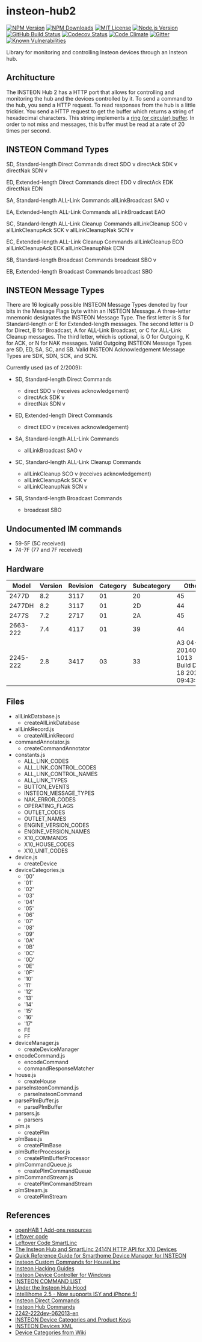# insteon-hub2

[![NPM Version][npm-image]][npm-url]
[![NPM Downloads][downloads-image]][downloads-url]
[![MIT License][license-image]][license-url]
[![Node.js Version][node-version-image]][node-version-url]
[![GitHub Build Status][github-build-badge]][github-build-url]
[![Codecov Status][codecov-image]][codecov-url]
[![Code Climate][code-climate-image]][code-climate-url]
[![Gitter][gitter-image]][gitter-url]
[![Known Vulnerabilities][snyk-badge]][snyk-url]
<!-- [![js-canonical-style][canonical-image]][canonical-url] -->

Library for monitoring and controlling Insteon devices through an Insteon hub.

## Architucture

The INSTEON Hub 2 has a HTTP port that allows for controlling and monitoring
the hub and the devices controlled by it. To send a command to the hub, you
send a HTTP request. To read responses from the hub is a little trickier.
You send a HTTP request to get the buffer which returns a string of
hexadecimal characters. This string implements a
[ring (or circular) buffer][circular-buffer-url]. In order to not miss and
messages, this buffer must be read at a rate of 20 times per second.

## INSTEON Command Types

SD, Standard-length Direct Commands
  direct SDO v
  directAck SDK v
  directNak SDN v

ED, Extended-length Direct Commands
  direct EDO v
  directAck EDK
  directNak EDN

SA, Standard-length ALL-Link Commands
  allLinkBroadcast SAO v

EA, Extended-length ALL-Link Commands
  allLinkBroadcast EAO

SC, Standard-length ALL-Link Cleanup Commands
  allLinkCleanup SCO v
  allLinkCleanupAck SCK v
  allLinkCleanupNak SCN v

EC, Extended-length ALL-Link Cleanup Commands
  allLinkCleanup ECO
  allLinkCleanupAck ECK
  allLinkCleanupNak ECN

SB, Standard-length Broadcast Commands
  broadcast SBO v

EB, Extended-length Broadcast Commands
  broadcast SBO

## INSTEON Message Types

There are 16 logically possible INSTEON Message Types denoted by four bits in the Message Flags byte within an INSTEON Message. A three-letter mnemonic designates the INSTEON Message Type. The first letter is S for Standard-length or E for Extended-length messages. The second letter is D for Direct, B for Broadcast, A for ALL-Link Broadcast, or C for ALL-Link Cleanup messages. The third letter, which is optional, is O for Outgoing, K for ACK, or N for NAK messages. Valid Outgoing INSTEON Message Types are SD, ED, SA, SC, and SB. Valid INSTEON Acknowledgement Message Types are SDK, SDN, SCK, and SCN.

Currently used (as of 2/2009):

- SD, Standard-length Direct Commands
  - direct SDO v (receives acknowledgement)
  - directAck SDK v
  - directNak SDN v

- ED, Extended-length Direct Commands
  - direct EDO v (receives acknowledgement)

- SA, Standard-length ALL-Link Commands
  - allLinkBroadcast SAO v

- SC, Standard-length ALL-Link Cleanup Commands
  - allLinkCleanup SCO v (receives acknowledgement)
  - allLinkCleanupAck SCK v
  - allLinkCleanupNak SCN v

- SB, Standard-length Broadcast Commands
  - broadcast SBO

## Undocumented IM commands

- 59-5F (5C received)
- 74-7F (77 and 7F received)

## Hardware

| Model    | Version | Revision | Category | Subcategory | Other                                             |
| -------- | ------- | -------- | -------- | ----------- | ------------------------------------------------- |
| 2477D    | 8.2     | 3117     | 01       | 20          | 45                                                |
| 2477DH   | 8.2     | 3117     | 01       | 2D          | 44                                                |
| 2477S    | 7.2     | 2717     | 01       | 2A          | 45                                                |
| 2663-222 | 7.4     | 4117     | 01       | 39          | 44                                                |
| 2245-222 | 2.8     | 3417     | 03       | 33          | A3 04-20140904  1013  Build Dec 18 2017  09:43:02 |

## Files

- allLinkDatabase.js
  - createAllLinkDatabase
- allLinkRecord.js
  - createAllLinkRecord
- commandAnnotator.js
  - createCommandAnnotator
- constants.js
  - ALL\_LINK\_CODES
  - ALL\_LINK\_CONTROL\_CODES
  - ALL\_LINK\_CONTROL\_NAMES
  - ALL\_LINK\_TYPES
  - BUTTON\_EVENTS
  - INSTEON\_MESSAGE\_TYPES
  - NAK\_ERROR\_CODES
  - OPERATING\_FLAGS
  - OUTLET\_CODES
  - OUTLET\_NAMES
  - ENGINE\_VERSION\_CODES
  - ENGINE\_VERSION\_NAMES
  - X10\_COMMANDS
  - X10\_HOUSE\_CODES
  - X10\_UNIT\_CODES
- device.js
  - createDevice
- deviceCategories.js
  - '00'
  - '01'
  - '02'
  - '03'
  - '04'
  - '05'
  - '06'
  - '07'
  - '08'
  - '09'
  - '0A'
  - '0B'
  - '0C'
  - '0D'
  - '0E'
  - '0F'
  - '10'
  - '11'
  - '12'
  - '13'
  - '14'
  - '15'
  - '16'
  - '17'
  - FE
  - FF
- deviceManager.js
  - createDeviceManager
- encodeCommand.js
  - encodeCommand
  - commandResponseMatcher
- house.js
  - createHouse
- parseInsteonCommand.js
  - parseInsteonCommand
- parsePlmBuffer.js
  - parsePlmBuffer
- parsers.js
  - parsers
- plm.js
  - createPlm
- plmBase.js
  - createPlmBase
- plmBufferProcessor.js
  - createPlmBufferProcessor
- plmCommandQueue.js
  - createPlmCommandQueue
- plmCommandStream.js
  - createPlmCommandStream
- plmStream.js
  - createPlmStream

## References

- [openHAB 1 Add-ons resources](https://github.com/openhab/openhab1-addons/tree/master/bundles/binding/org.openhab.binding.insteonplm/src/main/resources)
- [leftover code](https://web.archive.org/web/20191230021838/http://www.leftovercode.info/)
- [Leftover Code SmartLinc](https://web.archive.org/web/20181213025708/http://leftovercode.info/smartlinc.php)
- [The Insteon Hub and SmartLinc 2414N HTTP API for X10 Devices](https://web.archive.org/web/20181222053916/http://leftovercode.info/smartlinc_x10.php)
- [Quick Reference Guide for Smarthome Device Manager for INSTEON](https://web.archive.org/web/20130519075719/http://www.insteon.com/sdk/files/dm/docs/)
- [Insteon Custom Commands for HouseLinc](https://web.archive.org/web/20141125100324/http://www.insteon.com/houselinc-insteon-custom-commands.html)
- [Insteon Hacking Guides](http://efundies.com/guides/)
- [Insteon Device Controller for Windows](https://web.archive.org/web/20151008042115/http://fredricksensoftware.us/Insteon/Device%20Controller/index.htm)
- [INSTEON COMMAND LIST](http://www.madreporite.com/insteon/commands.htm)
- [Under the Insteon Hub Hood](https://web.archive.org/web/20150503192537/http://blog.automategreen.com/post/under-the-insteon-hub-hood)
- [Intellihome 2.5 - Now supports ISY and iPhone 5!](https://forum.smarthome.com/topic.asp?TOPIC_ID=11063&whichpage=2)
- [Insteon Direct Commands](http://www.richstevenson.com/2014/01/06/insteon-direct-commands/)
- [Insteon Hub Commands](https://openremote.github.io/archive-dotorg/forums/attachments/22882151/23036480.pdf)
- [2242-222dev-062013-en](http://cache.insteon.com/developer/2242-222dev-062013-en.pdf)
- [INSTEON Device Categories and Product Keys](http://cache.insteon.com/pdf/INSTEON_DevCats_and_Product_Keys_20081008.pdf)
- [INSTEON Devices XML](https://www.insteon.com/s/houselinc-device-definitions-2987-bjb7.zip)
- [Device Categories from Wiki](https://forum.universal-devices.com/topic/17006-new-insteon-products/)

[circular-buffer-url]: https://en.wikipedia.org/wiki/Circular_buffer
[code-climate-image]: https://img.shields.io/codeclimate/maintainability/srveit/insteon-hub2.svg
[code-climate-url]: https://codeclimate.com/github/srveit/insteon-hub2
[codecov-image]: https://img.shields.io/codecov/c/github/srveit/insteon-hub2/master.svg?style=flat
[codecov-url]: https://codecov.io/gh/srveit/insteon-hub2
[downloads-image]: https://img.shields.io/npm/dm/insteon-hub2.svg
[downloads-url]: https://npmjs.org/package/insteon-hub2
[github-build-badge]: https://img.shields.io/github/workflow/status/srveit/insteon-hub2/build-actions
[github-build-url]: https://github.com/srveit/insteon-hub2/actions/workflows/test-actions.yml
[gitter-image]: https://img.shields.io/gitter/room/insteon-hub2/Lobby.svg
[gitter-url]: https://gitter.im/insteon-hub2/Lobby
[license-image]: http://img.shields.io/badge/license-MIT-blue.svg?style=flat
[license-url]: http://choosealicense.com/licenses/mit/
[node-version-image]: https://img.shields.io/node/v/insteon-hub2.svg
[node-version-url]: https://nodejs.org/en/download/
[npm-image]: https://img.shields.io/npm/v/insteon-hub2.svg
[npm-url]: https://npmjs.org/package/insteon-hub2
[snyk-badge]: https://snyk.io/test/github/srveit/insteon-hub2/badge.svg
[snyk-url]: https://snyk.io/test/github/srveit/insteon-hub2

<!--

https://sonarcloud.io/dashboard/index/srveit:insteon-hub2

[testling-image]: https://ci.testling.com/srveit/insteon-hub2.png
[testling-url]: https://ci.testling.com/srveit/insteon-hub2
[cdnjs-image]: https://img.shields.io/cdnjs/v/insteon-hub2.svg
[cdnjs-url]: https://cdnjs.com/libraries/insteon-hub2

[![locked](http://badges.github.io/stability-badges/dist/locked.svg)](http://github.com/badges/stability-badges)
[![Readme](https://img.shields.io/badge/readme-tested-brightgreen.svg?style=flat)](https://www.npmjs.com/package/reamde)
[![Doug's Gratipay][gratipay-image-dougwilson]][gratipay-url-dougwilson]
[![API documented](https://img.shields.io/badge/API-documented-brightgreen.svg)](https://raszi.github.io/node-tmp/)
[![Bitdeli Badge](https://d2weczhvl823v0.cloudfront.net/thlorenz/convert-source-map/trend.png)](https://bitdeli.com/free "Bitdeli Badge")
[![Bountysource](https://www.bountysource.com/badge/tracker?tracker_id=282608)](https://www.bountysource.com/trackers/282608-eslint?utm_source=282608&utm_medium=shield&utm_campaign=TRACKER_BADGE)
[![Bower version](https://img.shields.io/bower/v/spdx-license-ids.svg)](https://github.com/shinnn/spdx-license-ids/releases)
[![Codeship Status for ashtuchkin/iconv-lite](https://www.codeship.com/projects/81670840-fa72-0131-4520-4a01a6c01acc/status)](https://www.codeship.com/projects/29053)
[![Conventional Commits](https://img.shields.io/badge/Conventional%20Commits-1.0.0-yellow.svg)](https://conventionalcommits.org)
[![ExternalEditor uses the MIT](https://img.shields.io/npm/l/external-editor.svg?style=flat-square)](https://opensource.org/licenses/MIT)
[![FOSSA Status](https://app.fossa.io/api/projects/git%2Bhttps%3A%2F%2Fgithub.com%2Feslint%2Feslint.svg?type=large)](https://app.fossa.io/projects/git%2Bhttps%3A%2F%2Fgithub.com%2Feslint%2Feslint?ref=badge_large)
[![Follow on Twitter](https://img.shields.io/twitter/url/http/shields.io.svg?style=social&label=Follow&maxAge=2592000)](https://twitter.com/hiddentao)
[![Known Vulnerabilities](https://snyk.io/test/npm/promise-core/badge.svg?style=flat-square&maxAge=2592000)](https://snyk.io/test/npm/promise-core)
[![NPM Stats](https://nodei.co/npm/iconv-lite.png?downloads=true&downloadRank=true)](https://npmjs.org/packages/iconv-lite/)
[![NPM](https://nodei.co/npm-dl/deep-extend.png?height=3)](https://nodei.co/npm/deep-extend/)
[![OpenCollective](https://opencollective.com/debug/sponsors/badge.svg)](#sponsors)
[![Sauce Test Status](https://saucelabs.com/browser-matrix/epoberezkin.svg)](https://saucelabs.com/u/epoberezkin)
[![Slack Channel](http://zeit-slackin.now.sh/badge.svg)](https://zeit.chat/)
[![Standard Version](https://img.shields.io/badge/release-standard%20version-brightgreen.svg)](https://github.com/conventional-changelog/standard-version)
[![Windows Build](https://img.shields.io/appveyor/ci/alexindigo/asynckit/v0.4.0.svg?label=windows:0.12-6.x&style=flat)](https://ci.appveyor.com/project/alexindigo/asynckit)
[![Windows Tests](https://img.shields.io/appveyor/ci/bcoe/nyc-ilw23/master.svg?label=Windows%20Tests)](https://ci.appveyor.com/project/bcoe/nyc-ilw23)
[![](http://img.shields.io/badge/unicorn-approved-ff69b4.svg)](https://www.youtube.com/watch?v=9auOCbH5Ns4)

-->
